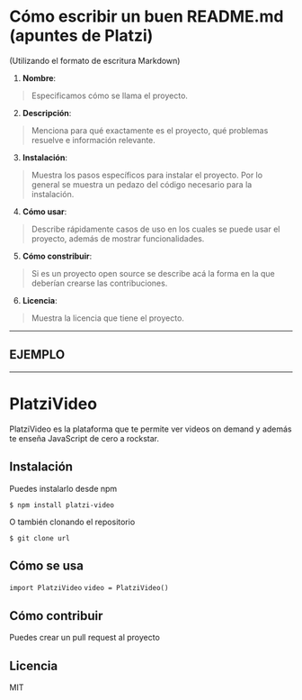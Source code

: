# Cómo escribir un buen README.md (apuntes de Platzi)
(Utilizando el formato de escritura Markdown)

1. **Nombre**:
> Especificamos cómo se llama el proyecto.
2. **Descripción**:
> Menciona para qué exactamente es el proyecto, qué problemas resuelve e información relevante.
3. **Instalación**:
> Muestra los pasos específicos para instalar el proyecto. Por lo general se muestra un pedazo del código necesario para la instalación.
4. **Cómo usar**:
> Describe rápidamente casos de uso en los cuales se puede usar el proyecto, además de mostrar funcionalidades.
5. **Cómo constribuir**:
> Si es un proyecto open source se describe acá la forma en la que deberían crearse las contribuciones.
6. **Licencia**:
> Muestra la licencia que tiene el proyecto.

------------------------------------------
## EJEMPLO
------------------------------------------

# PlatziVideo

PlatziVideo es la plataforma que te permite ver videos on demand y además 
te enseña JavaScript de cero a rockstar.

## Instalación

Puedes instalarlo desde npm

`$ npm install platzi-video`

O también clonando el repositorio

`$ git clone url`

## Cómo se usa

`import PlatziVideo`
`video = PlatziVideo()`

## Cómo contribuir

Puedes crear un pull request al proyecto

## Licencia

MIT



